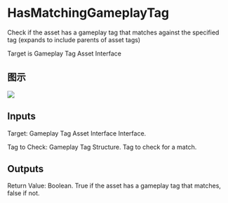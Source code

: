 # HasMatchingGameplayTag

Check if the asset has a gameplay tag that matches against the specified tag (expands to include parents of asset tags)

Target is Gameplay Tag Asset Interface

## 图示

![]($-20221218-19093634.png)

## Inputs

Target: Gameplay Tag Asset Interface Interface.

Tag to Check: Gameplay Tag Structure. Tag to check for a match.  

## Outputs

Return Value: Boolean. True if the asset has a gameplay tag that matches, false if not.

